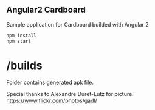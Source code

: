 ## Angular2 Cardboard 
Sample application for Cardboard builded with Angular 2

```bash
npm install
npm start
```

# /builds
Folder contains generated apk file.

Special thanks to Alexandre Duret-Lutz for picture.
https://www.flickr.com/photos/gadl/
